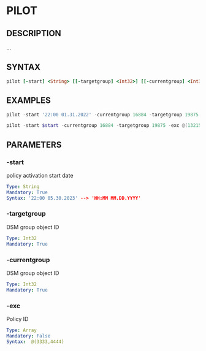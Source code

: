 # PILOT

## DESCRIPTION
...

## SYNTAX

```Ruby
pilot [-start] <String> [[-targetgroup] <Int32>] [[-currentgroup] <Int32>] [[-exc] <Array>] 
```

## EXAMPLES

```powershell
pilot -start '22:00 01.31.2022' -currentgroup 16884 -targetgroup 19875 -exc @(13215,15644)
```

```powershell
pilot -start $start -currentgroup 16884 -targetgroup 19875 -exc @(13215,15644)
```

## PARAMETERS

### -start
policy activation start date

```yaml
Type: String
Mandatory: True
Syntax: '22:00 05.30.2023' --> 'HH:MM MM.DD.YYYY'
```

### -targetgroup
DSM group object ID

```yaml
Type: Int32
Mandatory: True
```
### -currentgroup
DSM group object ID

```yaml
Type: Int32
Mandatory: True
```

### -exc
Policy ID 

```yaml
Type: Array
Mandatory: False
Syntax:  @(3333,4444)
```
